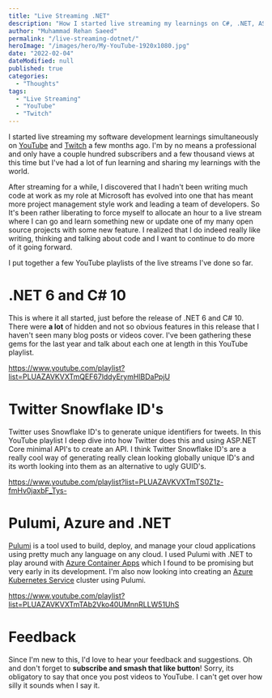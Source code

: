 ```yaml
---
title: "Live Streaming .NET"
description: "How I started live streaming my learnings on C#, .NET, ASP.NET Core and beyond to YouTube and Twitch."
author: "Muhammad Rehan Saeed"
permalink: "/live-streaming-dotnet/"
heroImage: "/images/hero/My-YouTube-1920x1080.jpg"
date: "2022-02-04"
dateModified: null
published: true
categories:
  - "Thoughts"
tags:
  - "Live Streaming"
  - "YouTube"
  - "Twitch"
---
```


I started live streaming my software development learnings simultaneously on [YouTube](https://www.youtube.com/c/MuhammadRehanSaeed) and [Twitch](https://www.twitch.tv/rehansaeeduk) a few months ago. I'm by no means a professional and only have a couple hundred subscribers and a few thousand views at this time but I've had a lot of fun learning and sharing my learnings with the world.

After streaming for a while, I discovered that I hadn't been writing much code at work as my role at Microsoft has evolved into one that has meant more project management style work and leading a team of developers. So It's been rather liberating to force myself to allocate an hour to a live stream where I can go and learn something new or update one of my many open source projects with some new feature. I realized that I do indeed really like writing, thinking and talking about code and I want to continue to do more of it going forward.

I put together a few YouTube playlists of the live streams I've done so far.

# .NET 6 and C# 10

This is where it all started, just before the release of .NET 6 and C# 10. There were **a lot** of hidden and not so obvious features in this release that I haven't seen many blog posts or videos cover. I've been gathering these gems for the last year and talk about each one at length in this YouTube playlist.

https://www.youtube.com/playlist?list=PLUAZAVKVXTmQEF67lddyErymHlBDaPpjU

# Twitter Snowflake ID's

Twitter uses Snowflake ID's to generate unique identifiers for tweets. In this YouTube playlist I deep dive into how Twitter does this and using ASP.NET Core minimal API's to create an API. I think Twitter Snowflake ID's are a really cool way of generating really clean looking globally unique ID's and its worth looking into them as an alternative to ugly GUID's.

https://www.youtube.com/playlist?list=PLUAZAVKVXTmTS0Z1z-fmHv0jaxbF_Tys-

# Pulumi, Azure and .NET

[Pulumi](https://www.pulumi.com/) is a tool used to build, deploy, and manage your cloud applications using pretty much any language on any cloud. I used Pulumi with .NET to play around with [Azure Container Apps](https://azure.microsoft.com/en-gb/pricing/details/container-apps/) which I found to be promising but very early in its development. I'm also now looking into creating an [Azure Kubernetes Service](https://azure.microsoft.com/en-gb/services/kubernetes-service/) cluster using Pulumi.

https://www.youtube.com/playlist?list=PLUAZAVKVXTmTAb2Vko40UMnnRLLW51UhS

# Feedback

Since I'm new to this, I'd love to hear your feedback and suggestions. Oh and don't forget to **subscribe and smash that like button**! Sorry, its obligatory to say that once you post videos to YouTube. I can't get over how silly it sounds when I say it.
